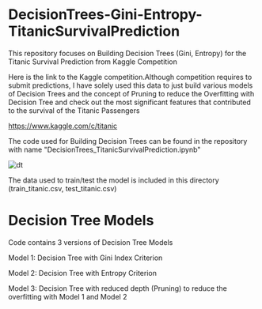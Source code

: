 # DecisionTrees-Gini-Entropy-TitanicSurvivalPrediction

This repository focuses on Building Decision Trees (Gini, Entropy) for the Titanic Survival Prediction from Kaggle Competition

Here is the link to the Kaggle competition.Although competition requires to submit predictions, I have solely used this data to just build various models of Decision Trees and the concept of Pruning to reduce the Overfitting with Decision Tree and check out the most significant features that contributed to the survival of the Titanic Passengers

https://www.kaggle.com/c/titanic

The code used for Building Decision Trees can be found in the repository with name "DecisionTrees_TitanicSurvivalPrediction.ipynb"

![dt](https://user-images.githubusercontent.com/65406908/89076741-dacd0300-d34e-11ea-9528-ae242df2cf34.png)

The data used to train/test the model is included in this directory (train_titanic.csv, test_titanic.csv)

# Decision Tree Models

Code contains 3 versions of Decision Tree Models

Model 1: Decision Tree with Gini Index Criterion

Model 2: Decision Tree with Entropy Criterion

Model 3: Decision Tree with reduced depth (Pruning) to reduce the overfitting with Model 1 and Model 2


